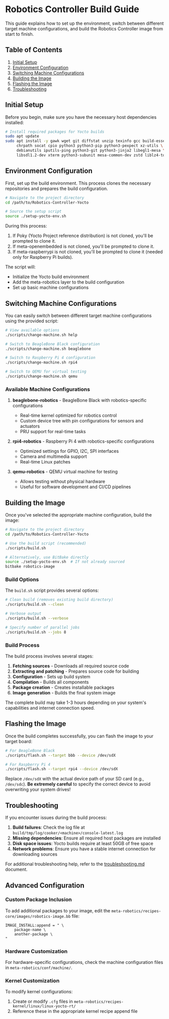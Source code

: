 # Robotics Controller Build Guide

This guide explains how to set up the environment, switch between different target machine configurations, and build the Robotics Controller image from start to finish.

## Table of Contents

1. [Initial Setup](#initial-setup)
2. [Environment Configuration](#environment-configuration)
3. [Switching Machine Configurations](#switching-machine-configurations)
4. [Building the Image](#building-the-image)
5. [Flashing the Image](#flashing-the-image)
6. [Troubleshooting](#troubleshooting)

## Initial Setup

Before you begin, make sure you have the necessary host dependencies installed:

```bash
# Install required packages for Yocto builds
sudo apt update
sudo apt install -y gawk wget git diffstat unzip texinfo gcc build-essential \
     chrpath socat cpio python3 python3-pip python3-pexpect xz-utils \
     debianutils iputils-ping python3-git python3-jinja2 libegl1-mesa \
     libsdl1.2-dev xterm python3-subunit mesa-common-dev zstd liblz4-tool
```

## Environment Configuration

First, set up the build environment. This process clones the necessary repositories and prepares the build configuration.

```bash
# Navigate to the project directory
cd /path/to/Robotics-Controller-Yocto

# Source the setup script
source ./setup-yocto-env.sh
```

During this process:

1. If Poky (Yocto Project reference distribution) is not cloned, you'll be prompted to clone it.
2. If meta-openembedded is not cloned, you'll be prompted to clone it.
3. If meta-raspberrypi is not cloned, you'll be prompted to clone it (needed only for Raspberry Pi builds).

The script will:
- Initialize the Yocto build environment
- Add the meta-robotics layer to the build configuration
- Set up basic machine configurations

## Switching Machine Configurations

You can easily switch between different target machine configurations using the provided script:

```bash
# View available options
./scripts/change-machine.sh help

# Switch to BeagleBone Black configuration
./scripts/change-machine.sh beaglebone

# Switch to Raspberry Pi 4 configuration
./scripts/change-machine.sh rpi4

# Switch to QEMU for virtual testing
./scripts/change-machine.sh qemu
```

### Available Machine Configurations

1. **beaglebone-robotics** - BeagleBone Black with robotics-specific configurations
   - Real-time kernel optimized for robotics control
   - Custom device tree with pin configurations for sensors and actuators
   - PRU support for real-time tasks

2. **rpi4-robotics** - Raspberry Pi 4 with robotics-specific configurations
   - Optimized settings for GPIO, I2C, SPI interfaces
   - Camera and multimedia support
   - Real-time Linux patches

3. **qemu-robotics** - QEMU virtual machine for testing
   - Allows testing without physical hardware
   - Useful for software development and CI/CD pipelines

## Building the Image

Once you've selected the appropriate machine configuration, build the image:

```bash
# Navigate to the project directory
cd /path/to/Robotics-Controller-Yocto

# Use the build script (recommended)
./scripts/build.sh

# Alternatively, use BitBake directly
source ./setup-yocto-env.sh  # If not already sourced
bitbake robotics-image
```

### Build Options

The `build.sh` script provides several options:

```bash
# Clean build (removes existing build directory)
./scripts/build.sh --clean

# Verbose output
./scripts/build.sh --verbose

# Specify number of parallel jobs
./scripts/build.sh --jobs 8
```

### Build Process

The build process involves several stages:

1. **Fetching sources** - Downloads all required source code
2. **Extracting and patching** - Prepares source code for building
3. **Configuration** - Sets up build system
4. **Compilation** - Builds all components
5. **Package creation** - Creates installable packages
6. **Image generation** - Builds the final system image

The complete build may take 1-3 hours depending on your system's capabilities and internet connection speed.

## Flashing the Image

Once the build completes successfully, you can flash the image to your target board:

```bash
# For BeagleBone Black
./scripts/flash.sh --target bbb --device /dev/sdX

# For Raspberry Pi 4
./scripts/flash.sh --target rpi4 --device /dev/sdX
```

Replace `/dev/sdX` with the actual device path of your SD card (e.g., `/dev/sdc`). **Be extremely careful** to specify the correct device to avoid overwriting your system drives!

## Troubleshooting

If you encounter issues during the build process:

1. **Build failures**: Check the log file at `build/tmp/log/cooker/<machine>/console-latest.log`
2. **Missing dependencies**: Ensure all required host packages are installed
3. **Disk space issues**: Yocto builds require at least 50GB of free space
4. **Network problems**: Ensure you have a stable internet connection for downloading sources

For additional troubleshooting help, refer to the [troubleshooting.md](./troubleshooting.md) document.

## Advanced Configuration

### Custom Package Inclusion

To add additional packages to your image, edit the `meta-robotics/recipes-core/images/robotics-image.bb` file:

```bitbake
IMAGE_INSTALL:append = " \
    package-name \
    another-package \
"
```

### Hardware Customization

For hardware-specific configurations, check the machine configuration files in `meta-robotics/conf/machine/`.

### Kernel Customization

To modify kernel configurations:
1. Create or modify `.cfg` files in `meta-robotics/recipes-kernel/linux/linux-yocto-rt/`
2. Reference these in the appropriate kernel recipe append file

